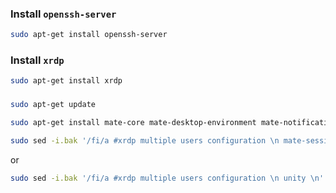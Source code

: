
### Install ```openssh-server```
```sh
sudo apt-get install openssh-server
```



### Install ```xrdp```
```sh
sudo apt-get install xrdp
```

### 
```sh
sudo apt-get update

sudo apt-get install mate-core mate-desktop-environment mate-notification-daemon
```


```sh
sudo sed -i.bak '/fi/a #xrdp multiple users configuration \n mate-session \n' /etc/xrdp/startwm.sh
```
or

```sh
sudo sed -i.bak '/fi/a #xrdp multiple users configuration \n unity \n' /etc/xrdp/startwm.sh
```

